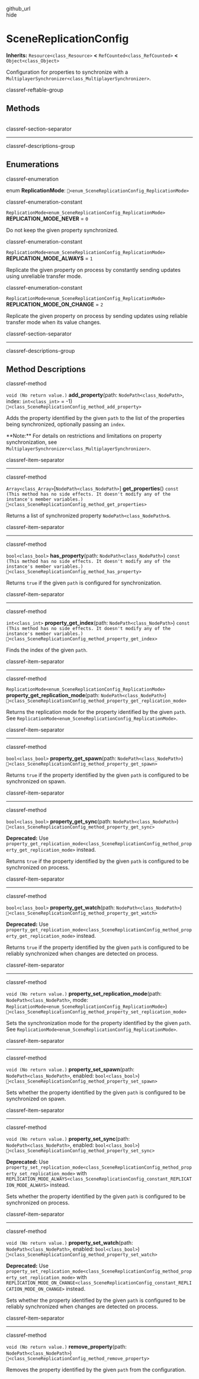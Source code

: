 github\_url  
hide

# SceneReplicationConfig

**Inherits:** `Resource<class_Resource>` **&lt;**
`RefCounted<class_RefCounted>` **&lt;** `Object<class_Object>`

Configuration for properties to synchronize with a
`MultiplayerSynchronizer<class_MultiplayerSynchronizer>`.

classref-reftable-group

## Methods

<table>
<tbody>
<tr>
</tr>
<tr>
</tr>
<tr>
</tr>
<tr>
</tr>
<tr>
</tr>
<tr>
</tr>
<tr>
</tr>
<tr>
</tr>
<tr>
</tr>
<tr>
</tr>
<tr>
</tr>
<tr>
</tr>
<tr>
</tr>
</tbody>
</table>

classref-section-separator

------------------------------------------------------------------------

classref-descriptions-group

## Enumerations

classref-enumeration

enum **ReplicationMode**:
`🔗<enum_SceneReplicationConfig_ReplicationMode>`

classref-enumeration-constant

`ReplicationMode<enum_SceneReplicationConfig_ReplicationMode>`
**REPLICATION\_MODE\_NEVER** = `0`

Do not keep the given property synchronized.

classref-enumeration-constant

`ReplicationMode<enum_SceneReplicationConfig_ReplicationMode>`
**REPLICATION\_MODE\_ALWAYS** = `1`

Replicate the given property on process by constantly sending updates
using unreliable transfer mode.

classref-enumeration-constant

`ReplicationMode<enum_SceneReplicationConfig_ReplicationMode>`
**REPLICATION\_MODE\_ON\_CHANGE** = `2`

Replicate the given property on process by sending updates using
reliable transfer mode when its value changes.

classref-section-separator

------------------------------------------------------------------------

classref-descriptions-group

## Method Descriptions

classref-method

`void (No return value.)` **add\_property**(path:
`NodePath<class_NodePath>`, index: `int<class_int>` = -1)
`🔗<class_SceneReplicationConfig_method_add_property>`

Adds the property identified by the given `path` to the list of the
properties being synchronized, optionally passing an `index`.

\*\*Note:\*\* For details on restrictions and limitations on property
synchronization, see
`MultiplayerSynchronizer<class_MultiplayerSynchronizer>`.

classref-item-separator

------------------------------------------------------------------------

classref-method

`Array<class_Array>`\[`NodePath<class_NodePath>`\] **get\_properties**()
`const (This method has no side effects. It doesn't modify any of the instance's member variables.)`
`🔗<class_SceneReplicationConfig_method_get_properties>`

Returns a list of synchronized property `NodePath<class_NodePath>`s.

classref-item-separator

------------------------------------------------------------------------

classref-method

`bool<class_bool>` **has\_property**(path: `NodePath<class_NodePath>`)
`const (This method has no side effects. It doesn't modify any of the instance's member variables.)`
`🔗<class_SceneReplicationConfig_method_has_property>`

Returns `true` if the given `path` is configured for synchronization.

classref-item-separator

------------------------------------------------------------------------

classref-method

`int<class_int>` **property\_get\_index**(path:
`NodePath<class_NodePath>`)
`const (This method has no side effects. It doesn't modify any of the instance's member variables.)`
`🔗<class_SceneReplicationConfig_method_property_get_index>`

Finds the index of the given `path`.

classref-item-separator

------------------------------------------------------------------------

classref-method

`ReplicationMode<enum_SceneReplicationConfig_ReplicationMode>`
**property\_get\_replication\_mode**(path: `NodePath<class_NodePath>`)
`🔗<class_SceneReplicationConfig_method_property_get_replication_mode>`

Returns the replication mode for the property identified by the given
`path`. See
`ReplicationMode<enum_SceneReplicationConfig_ReplicationMode>`.

classref-item-separator

------------------------------------------------------------------------

classref-method

`bool<class_bool>` **property\_get\_spawn**(path:
`NodePath<class_NodePath>`)
`🔗<class_SceneReplicationConfig_method_property_get_spawn>`

Returns `true` if the property identified by the given `path` is
configured to be synchronized on spawn.

classref-item-separator

------------------------------------------------------------------------

classref-method

`bool<class_bool>` **property\_get\_sync**(path:
`NodePath<class_NodePath>`)
`🔗<class_SceneReplicationConfig_method_property_get_sync>`

**Deprecated:** Use
`property_get_replication_mode<class_SceneReplicationConfig_method_property_get_replication_mode>`
instead.

Returns `true` if the property identified by the given `path` is
configured to be synchronized on process.

classref-item-separator

------------------------------------------------------------------------

classref-method

`bool<class_bool>` **property\_get\_watch**(path:
`NodePath<class_NodePath>`)
`🔗<class_SceneReplicationConfig_method_property_get_watch>`

**Deprecated:** Use
`property_get_replication_mode<class_SceneReplicationConfig_method_property_get_replication_mode>`
instead.

Returns `true` if the property identified by the given `path` is
configured to be reliably synchronized when changes are detected on
process.

classref-item-separator

------------------------------------------------------------------------

classref-method

`void (No return value.)` **property\_set\_replication\_mode**(path:
`NodePath<class_NodePath>`, mode:
`ReplicationMode<enum_SceneReplicationConfig_ReplicationMode>`)
`🔗<class_SceneReplicationConfig_method_property_set_replication_mode>`

Sets the synchronization mode for the property identified by the given
`path`. See
`ReplicationMode<enum_SceneReplicationConfig_ReplicationMode>`.

classref-item-separator

------------------------------------------------------------------------

classref-method

`void (No return value.)` **property\_set\_spawn**(path:
`NodePath<class_NodePath>`, enabled: `bool<class_bool>`)
`🔗<class_SceneReplicationConfig_method_property_set_spawn>`

Sets whether the property identified by the given `path` is configured
to be synchronized on spawn.

classref-item-separator

------------------------------------------------------------------------

classref-method

`void (No return value.)` **property\_set\_sync**(path:
`NodePath<class_NodePath>`, enabled: `bool<class_bool>`)
`🔗<class_SceneReplicationConfig_method_property_set_sync>`

**Deprecated:** Use
`property_set_replication_mode<class_SceneReplicationConfig_method_property_set_replication_mode>`
with
`REPLICATION_MODE_ALWAYS<class_SceneReplicationConfig_constant_REPLICATION_MODE_ALWAYS>`
instead.

Sets whether the property identified by the given `path` is configured
to be synchronized on process.

classref-item-separator

------------------------------------------------------------------------

classref-method

`void (No return value.)` **property\_set\_watch**(path:
`NodePath<class_NodePath>`, enabled: `bool<class_bool>`)
`🔗<class_SceneReplicationConfig_method_property_set_watch>`

**Deprecated:** Use
`property_set_replication_mode<class_SceneReplicationConfig_method_property_set_replication_mode>`
with
`REPLICATION_MODE_ON_CHANGE<class_SceneReplicationConfig_constant_REPLICATION_MODE_ON_CHANGE>`
instead.

Sets whether the property identified by the given `path` is configured
to be reliably synchronized when changes are detected on process.

classref-item-separator

------------------------------------------------------------------------

classref-method

`void (No return value.)` **remove\_property**(path:
`NodePath<class_NodePath>`)
`🔗<class_SceneReplicationConfig_method_remove_property>`

Removes the property identified by the given `path` from the
configuration.
